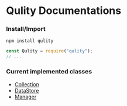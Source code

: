 
# Qulity Documentations

### Install/Import
`npm install qulity`
```js
const Qulity = require("qulity");
// ...
```

### Current implemented classes
* [Collection](https://github.com/QSmally/Qulity/blob/master/Documentation/Collection.md)
* [DataStore](https://github.com/QSmally/Qulity/blob/master/Documentation/DataStore.md)
* [Manager](https://github.com/QSmally/Qulity/blob/master/Documentation/Manager.md)
